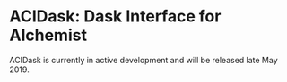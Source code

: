 # ACIDask: Dask Interface for Alchemist

ACIDask is currently in active development and will be released late May 2019.

